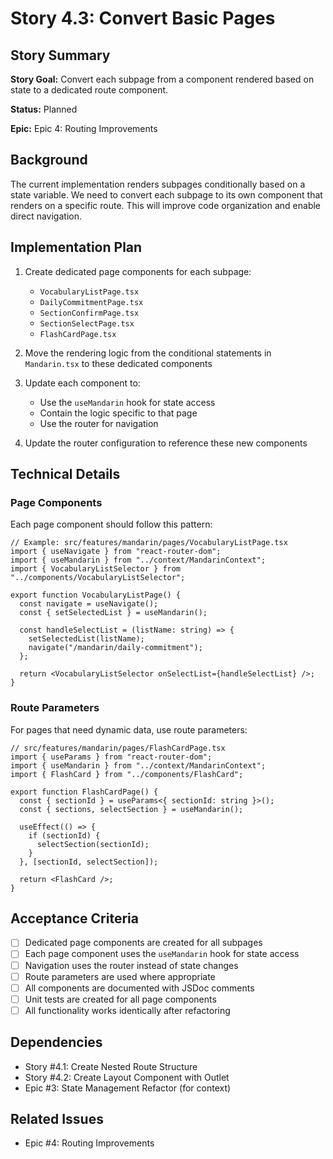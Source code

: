 # Story 4.3: Convert Basic Pages

## Story Summary

**Story Goal:** Convert each subpage from a component rendered based on state to a dedicated route component.

**Status:** Planned

**Epic:** Epic 4: Routing Improvements

## Background

The current implementation renders subpages conditionally based on a state variable. We need to convert each subpage to its own component that renders on a specific route. This will improve code organization and enable direct navigation.

## Implementation Plan

1. Create dedicated page components for each subpage:

   - `VocabularyListPage.tsx`
   - `DailyCommitmentPage.tsx`
   - `SectionConfirmPage.tsx`
   - `SectionSelectPage.tsx`
   - `FlashCardPage.tsx`

2. Move the rendering logic from the conditional statements in `Mandarin.tsx` to these dedicated components

3. Update each component to:

   - Use the `useMandarin` hook for state access
   - Contain the logic specific to that page
   - Use the router for navigation

4. Update the router configuration to reference these new components

## Technical Details

### Page Components

Each page component should follow this pattern:

```tsx
// Example: src/features/mandarin/pages/VocabularyListPage.tsx
import { useNavigate } from "react-router-dom";
import { useMandarin } from "../context/MandarinContext";
import { VocabularyListSelector } from "../components/VocabularyListSelector";

export function VocabularyListPage() {
  const navigate = useNavigate();
  const { setSelectedList } = useMandarin();

  const handleSelectList = (listName: string) => {
    setSelectedList(listName);
    navigate("/mandarin/daily-commitment");
  };

  return <VocabularyListSelector onSelectList={handleSelectList} />;
}
```

### Route Parameters

For pages that need dynamic data, use route parameters:

```tsx
// src/features/mandarin/pages/FlashCardPage.tsx
import { useParams } from "react-router-dom";
import { useMandarin } from "../context/MandarinContext";
import { FlashCard } from "../components/FlashCard";

export function FlashCardPage() {
  const { sectionId } = useParams<{ sectionId: string }>();
  const { sections, selectSection } = useMandarin();

  useEffect(() => {
    if (sectionId) {
      selectSection(sectionId);
    }
  }, [sectionId, selectSection]);

  return <FlashCard />;
}
```

## Acceptance Criteria

- [ ] Dedicated page components are created for all subpages
- [ ] Each page component uses the `useMandarin` hook for state access
- [ ] Navigation uses the router instead of state changes
- [ ] Route parameters are used where appropriate
- [ ] All components are documented with JSDoc comments
- [ ] Unit tests are created for all page components
- [ ] All functionality works identically after refactoring

## Dependencies

- Story #4.1: Create Nested Route Structure
- Story #4.2: Create Layout Component with Outlet
- Epic #3: State Management Refactor (for context)

## Related Issues

- Epic #4: Routing Improvements
